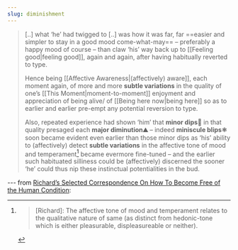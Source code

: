 ```yaml
---
slug: diminishment
---
```



> [..] what ‘he’ had twigged to [..] was how it was far, far ==easier and simpler to stay in a good mood come-what-may== – preferably a happy mood of course – than claw ‘his’ way back up to [[Feeling good|feeling good]], again and again, after having habitually reverted to type.
> 
> Hence being [[Affective Awareness|(affectively) aware]], each moment again, of more and more **subtle variations** in the quality of one’s [[This Moment|moment-to-moment]] enjoyment and appreciation of being alive/ of [[Being here now|being here]] so as to earlier and earlier pre-empt any potential reversion to type.
> 
> Also, repeated experience had shown ‘him’ that **minor dips🥌️** in that quality presaged each **major diminution⛰️** – indeed **miniscule blips⚛️**️ soon became evident even earlier than those minor dips as ‘his’ ability to (affectively) detect **subtle variations** in the affective tone of mood and temperament[^1] became evermore fine-tuned – and the earlier such habituated silliness could be (affectively) discerned the sooner ‘he’ could thus nip these instinctual potentialities in the bud.

--- from [Richard’s Selected Correspondence On How To Become Free of the Human Condition](http://actualfreedom.com.au/richard/selectedcorrespondence/sc-method.htm#WzTtDiV):


[^1]:
      > [Richard]: The affective tone of mood and temperament relates to the qualitative nature of same (as distinct from hedonic-tone which is either pleasurable, displeasureable or neither).

